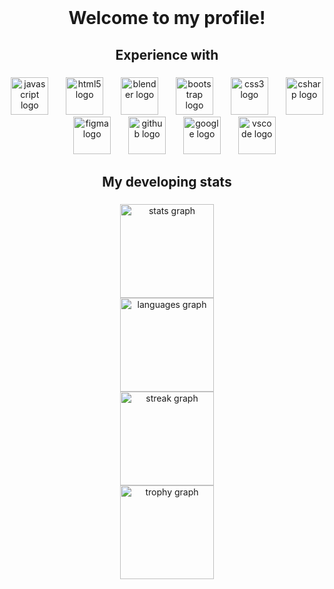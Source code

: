 <br clear="both">

<h1 align="center">Welcome to my profile!</h1>


<h2 align="center">Experience with</h2>

###

<div align="center">
  <img src="https://cdn.jsdelivr.net/gh/devicons/devicon/icons/javascript/javascript-original.svg" height="60" alt="javascript logo"  />
  <img width="20" />
  <img src="https://cdn.jsdelivr.net/gh/devicons/devicon/icons/html5/html5-original.svg" height="60" alt="html5 logo"  />
  <img width="20" />
  <img src="https://cdn.jsdelivr.net/gh/devicons/devicon/icons/blender/blender-original.svg" height="60" alt="blender logo"  />
  <img width="20" />
  <img src="https://cdn.jsdelivr.net/gh/devicons/devicon/icons/bootstrap/bootstrap-original.svg" height="60" alt="bootstrap logo"  />
  <img width="20" />
  <img src="https://cdn.jsdelivr.net/gh/devicons/devicon/icons/css3/css3-original.svg" height="60" alt="css3 logo"  />
  <img width="20" />
  <img src="https://cdn.jsdelivr.net/gh/devicons/devicon/icons/csharp/csharp-original.svg" height="60" alt="csharp logo"  />
  <img width="20" />
  <img src="https://cdn.jsdelivr.net/gh/devicons/devicon/icons/figma/figma-original.svg" height="60" alt="figma logo"  />
  <img width="20" />
  <img src="https://cdn.jsdelivr.net/gh/devicons/devicon/icons/github/github-original.svg" height="60" alt="github logo"  />
  <img width="20" />
  <img src="https://cdn.jsdelivr.net/gh/devicons/devicon/icons/google/google-original.svg" height="60" alt="google logo"  />
  <img width="20" />
  <img src="https://cdn.jsdelivr.net/gh/devicons/devicon/icons/vscode/vscode-original.svg" height="60" alt="vscode logo"  />
</div>

###

<h2 align="center">My developing stats</h2>

###

<div align="center">
  <img src="https://github-readme-stats.vercel.app/api?username=AechyAechisAeching&hide_title=false&hide_rank=false&show_icons=true&include_all_commits=true&count_private=true&disable_animations=false&theme=dark&locale=en&hide_border=false&order=1" height="150" alt="stats graph" /> <br>
  <img src="https://github-readme-stats.vercel.app/api/top-langs?username=AechyAechisAeching&locale=en&hide_title=false&layout=compact&card_width=320&langs_count=5&theme=radical&hide_border=false&order=2&custom_title=My%20stats" height="150" alt="languages graph" /> <br>
  <img src="https://streak-stats.demolab.com?user=AechyAechisAeching&locale=en&mode=daily&theme=dracula&hide_border=false&border_radius=10&order=3" height="150" alt="streak graph" /> <br>
  <img src="https://github-profile-trophy.vercel.app?username=AechyAechisAeching&theme=dracula&column=4&row=2&margin-w=8&margin-h=4&no-bg=true&no-frame=false&order=4" height="150" alt="trophy graph"  />
</div>

###
###
